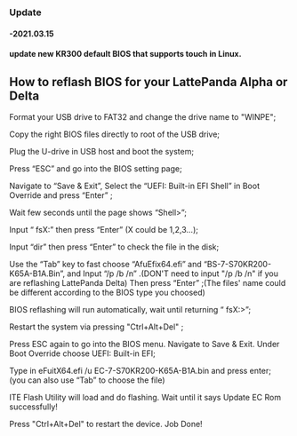 ### Update
#### -2021.03.15   
#### update new KR300 default BIOS that supports touch in Linux.


## How to reflash BIOS for your LattePanda Alpha or Delta
Format your USB drive to FAT32 and change the drive name to "WINPE";

Copy the right BIOS files directly to root of the USB drive;

Plug the U-drive in USB host and boot the system;

Press “ESC” and go into the BIOS setting page;

Navigate to “Save & Exit”, Select the “UEFI: Built-in EFI Shell” in Boot Override and press “Enter” ;



Wait few seconds until the page shows “Shell>”;



Input “ fsX:” then press “Enter” (X could be 1,2,3…);

Input “dir” then press “Enter” to check the file in the disk;



Use the “Tab” key to fast choose “AfuEfix64.efi” and “BS-7-S70KR200-K65A-B1A.Bin”, and Input “/p /b /n” .(DON'T need to input "/p /b /n" if you are reflashing LattePanda Delta) Then press “Enter” ;(The files' name could be different according to the BIOS type you choosed)



BIOS reflashing will run automatically, wait until returning “ fsX:>”;

Restart the system via pressing "Ctrl+Alt+Del" ;

Press ESC again to go into the BIOS menu. Navigate to Save & Exit. Under Boot Override choose UEFI: Built-in EFI;

Type in eFuitX64.efi /u EC-7-S70KR200-K65A-B1A.bin and press enter; (you can also use “Tab” to choose the file)



ITE Flash Utility will load and do flashing. Wait until it says Update EC Rom successfully!



Press "Ctrl+Alt+Del" to restart the device. Job Done!
